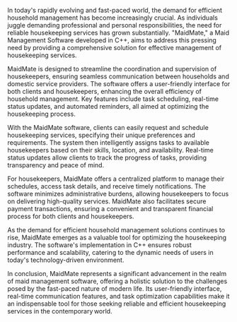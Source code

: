 In today's rapidly evolving and fast-paced world, the demand for efficient household management has become increasingly crucial. As individuals juggle demanding professional and personal responsibilities, the need for reliable housekeeping services has grown substantially. "MaidMate," a Maid Management Software developed in C++, aims to address this pressing need by providing a comprehensive solution for effective management of housekeeping services. 

MaidMate is designed to streamline the coordination and supervision of housekeepers, ensuring seamless communication between households and domestic service providers. The software offers a user-friendly interface for both clients and housekeepers, enhancing the overall efficiency of household management. Key features include task scheduling, real-time status updates, and automated reminders, all aimed at optimizing the housekeeping process. 

With the MaidMate software, clients can easily request and schedule housekeeping services, specifying their unique preferences and requirements. The system then intelligently assigns tasks to available housekeepers based on their skills, location, and availability. Real-time status updates allow clients to track the progress of tasks, providing transparency and peace of mind. 

For housekeepers, MaidMate offers a centralized platform to manage their schedules, access task details, and receive timely notifications. The software minimizes administrative burdens, allowing housekeepers to focus on delivering high-quality services. MaidMate also facilitates secure payment transactions, ensuring a convenient and transparent financial process for both clients and housekeepers. 

As the demand for efficient household management solutions continues to rise, MaidMate emerges as a valuable tool for optimizing the housekeeping industry. The software's implementation in C++ ensures robust performance and scalability, catering to the dynamic needs of users in today's technology-driven environment. 

In conclusion, MaidMate represents a significant advancement in the realm of maid management software, offering a holistic solution to the challenges posed by the fast-paced nature of modern life. Its user-friendly interface, real-time communication features, and task optimization capabilities make it an indispensable tool for those seeking reliable and efficient housekeeping services in the contemporary world. 
